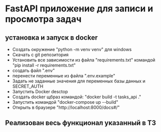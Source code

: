 # FastAPI приложение для записи и просмотра задач
 ## установка и запуск в docker
 - Создать окружение "python -m venv venv" для windows
 - Скачать с git репозитория
 - Установить все зависимости из файла "requirements.txt" 
    командой "pip install -r requirements.txt"
 - создать файл ".env"
 - перенести переменные из файла ".env.example"
 - Задать не заданные значения для переменных базы данных и SECRET_AUTH
 - Запустить Docker desctop
 - Создать docker щбраз командой: "docker build -t tasks_api ."
 - Запустить командой "docker-compose up --build"
 - Открыть в браузере "http://localhost:8000/docs#/"

 ## Реализован весь функционал указанный в ТЗ


